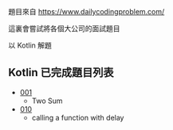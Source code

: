 
題目來自 https://www.dailycodingproblem.com/

這裏會嘗試將各個大公司的面試題目

以 Kotlin 解題

## Kotlin 已完成題目列表

* [001](/daily-coding-problem/001/) 
  * Two Sum
* [010](/daily-coding-problem/010/) 
  * calling a function with delay
